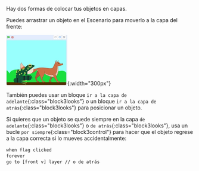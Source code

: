 Hay dos formas de colocar tus objetos en capas.

Puedes arrastrar un objeto en el Escenario para moverlo a la capa del frente:

![Arrastrar un objeto en el Escenario para moverlo al frente, luego arrastrar otro objeto para moverlo al frente.](images/drag-sprite-change-layers.gif){:width="300px"}

También puedes usar un bloque `ir a la capa de adelante`{:class="block3looks"} o un bloque `ir a la capa de atrás`{:class="block3looks"} para posicionar un objeto.

Si quieres que un objeto se quede siempre en la capa `de adelante`{:class="block3looks"} o `de atrás`{:class="block3looks"}, usa un bucle `por siempre`{:class="block3control"} para hacer que el objeto regrese a la capa correcta si lo mueves accidentalmente:

```blocks3
when flag clicked
forever
go to [front v] layer // o de atrás
```
